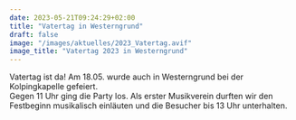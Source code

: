 ```yaml
---
date: 2023-05-21T09:24:29+02:00
title: "Vatertag in Westerngrund"
draft: false
image: "/images/aktuelles/2023_Vatertag.avif"
image_title: "Vatertag 2023 in Westerngrund"
---
```


Vatertag ist da! Am 18.05. wurde auch in Westerngrund bei der Kolpingkapelle gefeiert.  
Gegen 11 Uhr ging die Party los. Als erster Musikverein durften wir den Festbeginn musikalisch einläuten und die Besucher bis 13 Uhr unterhalten.
